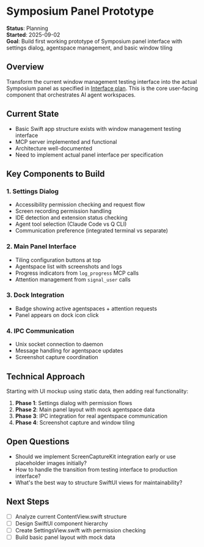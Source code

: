 # Symposium Panel Prototype

**Status**: Planning  
**Started**: 2025-09-02  
**Goal**: Build first working prototype of Symposium panel interface with settings dialog, agentspace management, and basic window tiling

## Overview

Transform the current window management testing interface into the actual Symposium panel as specified in [Interface plan](../design/interface-plan.md). This is the core user-facing component that orchestrates AI agent workspaces.

## Current State

- Basic Swift app structure exists with window management testing interface
- MCP server implemented and functional
- Architecture well-documented
- Need to implement actual panel interface per specification

## Key Components to Build

### 1. Settings Dialog
- Accessibility permission checking and request flow
- Screen recording permission handling  
- IDE detection and extension status checking
- Agent tool selection (Claude Code vs Q CLI)
- Communication preference (integrated terminal vs separate)

### 2. Main Panel Interface
- Tiling configuration buttons at top
- Agentspace list with screenshots and logs
- Progress indicators from `log_progress` MCP calls
- Attention management from `signal_user` calls

### 3. Dock Integration
- Badge showing active agentspaces + attention requests
- Panel appears on dock icon click

### 4. IPC Communication
- Unix socket connection to daemon
- Message handling for agentspace updates
- Screenshot capture coordination

## Technical Approach

Starting with UI mockup using static data, then adding real functionality:

1. **Phase 1**: Settings dialog with permission flows
2. **Phase 2**: Main panel layout with mock agentspace data  
3. **Phase 3**: IPC integration for real agentspace communication
4. **Phase 4**: Screenshot capture and window tiling

## Open Questions

- Should we implement ScreenCaptureKit integration early or use placeholder images initially?
- How to handle the transition from testing interface to production interface?
- What's the best way to structure SwiftUI views for maintainability?

## Next Steps

- [ ] Analyze current ContentView.swift structure
- [ ] Design SwiftUI component hierarchy
- [ ] Create SettingsView.swift with permission checking
- [ ] Build basic panel layout with mock data
